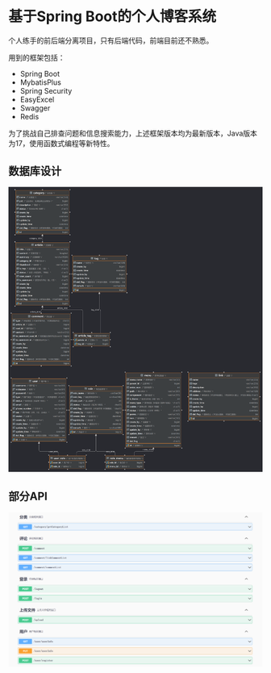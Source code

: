 # 基于Spring Boot的个人博客系统
个人练手的前后端分离项目，只有后端代码，前端目前还不熟悉。

用到的框架包括：
- Spring Boot
- MybatisPlus
- Spring Security
- EasyExcel
- Swagger
- Redis

为了挑战自己排查问题和信息搜索能力，上述框架版本均为最新版本，Java版本为17，使用函数式编程等新特性。

## 数据库设计
![my_blog.png](img%2Fmy_blog.png)

## 部分API
![swagger.png](img%2Fswagger.png)